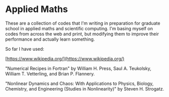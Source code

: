 # Applied Maths

These are a collection of codes that I'm writing in preparation for graduate school in applied maths and scientific computing. I'm basing myself on codes from across the web and print, but modifying them to improve their performance and actually learn something.

So far I have used:

[https://www.wikipedia.org/](https://www.wikipedia.org/)

"Numerical Recipes in Fortran" by William H. Press, Saul A. Teukolsky, William T. Vetterling, and Brian P. Flannery.

"Nonlinear Dynamics and Chaos: With Applications to Physics, Biology, Chemistry, and Engineering (Studies in Nonlinearity)" by Steven H. Strogatz.
